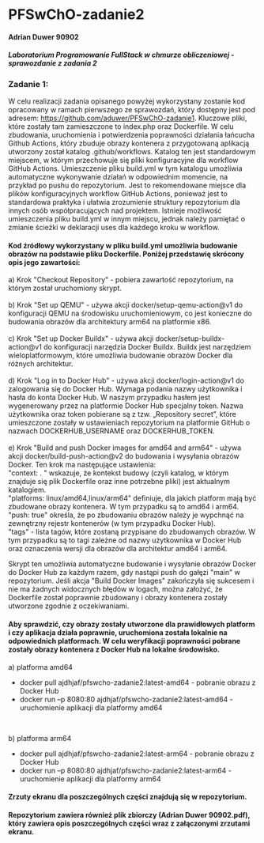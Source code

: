 # PFSwChO-zadanie2
#### Adrian Duwer 90902
##### Laboratorium Programowanie FullStack w chmurze obliczeniowej - sprawozdanie z zadania 2

### Zadanie 1:
W celu realizacji zadania opisanego powyżej wykorzystany zostanie kod opracowany w ramach pierwszego ze sprawozdań, który dostępny jest pod adresem:
https://github.com/aduwer/PFSwChO-zadanie1. Kluczowe pliki, które zostały tam zamieszczone to index.php oraz Dockerfile. W celu zbudowania, uruchomienia i potwierdzenia poprawności działania łańcucha Github Actions, który zbuduje obrazy kontenera z przygotowaną aplikacją utworzony został katalog .github/workflows. Katalog ten jest standardowym miejscem, w którym przechowuje się pliki konfiguracyjne dla workflow GitHub Actions. Umieszczenie pliku build.yml w tym katalogu umożliwia automatyczne wykonywanie działań w odpowiednim momencie, na przykład po pushu do repozytorium. Jest to rekomendowane miejsce dla plików konfiguracyjnych workflow GitHub Actions, ponieważ jest to standardowa praktyka i ułatwia zrozumienie struktury repozytorium dla innych osób współpracujących nad projektem. Istnieje możliwość umieszczenia pliku build.yml w innym miejscu, jednak należy pamiętać o zmianie ścieżki w deklaracji uses dla każdego kroku w workflow. <br>

#### Kod źródłowy wykorzystany w pliku build.yml umożliwia budowanie obrazów na podstawie pliku Dockerfile. Poniżej przedstawię skrócony opis jego zawartości: <br> 
a) Krok "Checkout Repository" - pobiera zawartość repozytorium, na którym został uruchomiony skrypt. <br> <br>
b) Krok "Set up QEMU" - używa akcji docker/setup-qemu-action@v1 do konfiguracji QEMU na środowisku uruchomieniowym, co jest konieczne do budowania obrazów dla architektury arm64 na platformie x86. <br> <br>
c) Krok "Set up Docker Buildx" - używa akcji docker/setup-buildx-action@v1 do konfiguracji narzędzia Docker Buildx. Buildx jest narzędziem wieloplatformowym, które umożliwia budowanie obrazów Docker dla różnych architektur. <br> <br>
d) Krok "Log in to Docker Hub" - używa akcji docker/login-action@v1 do zalogowania się do Docker Hub. Wymaga podania nazwy użytkownika i hasła do konta Docker Hub. W naszym przypadku hasłem jest wygenerowany przez na platformie Docker Hub specjalny token. Nazwa użytkownika oraz token pobierane są z tzw. „Repository secret”, które umieszczone zostały w ustawieniach repozytorium na platformie GitHub o nazwach DOCKERHUB_USERNAME oraz DOCKERHUB_TOKEN. <br> <br>
e) Krok "Build and push Docker images for amd64 and arm64" - używa akcji docker/build-push-action@v2 do budowania i wysyłania obrazów Docker. Ten krok ma następujące ustawienia: <br>
"context: . " wskazuje, że kontekst budowy (czyli katalog, w którym znajduje się plik Dockerfile oraz inne potrzebne pliki) jest aktualnym katalogiem. <br>
"platforms: linux/amd64,linux/arm64" definiuje, dla jakich platform mają być zbudowane obrazy kontenera. W tym przypadku są to amd64 i arm64. <br>
"push: true" określa, że po zbudowaniu obrazów należy je wypchnąć na zewnętrzny rejestr kontenerów (w tym przypadku Docker Hub). <br>
"tags" - lista tagów, które zostaną przypisane do zbudowanych obrazów. W tym przypadku są to tagi zależne od nazwy użytkownika w Docker Hub oraz oznaczenia wersji dla obrazów dla architektur amd64 i arm64. <br> 

Skrypt ten umożliwia automatyczne budowanie i wysyłanie obrazów Docker do Docker Hub za każdym razem, gdy nastąpi push do gałęzi "main" w repozytorium. Jeśli akcja "Build Docker Images" zakończyła się sukcesem i nie ma żadnych widocznych błędów w logach, można założyć, że Dockerfile został poprawnie zbudowany i obrazy kontenera zostały utworzone zgodnie z oczekiwaniami. <br> 
#### Aby sprawdzić, czy obrazy zostały utworzone dla prawidłowych platform i czy aplikacja działa poprawnie, uruchomiona została lokalnie na odpowiednich platformach. W celu weryfikacji poprawności pobrane zostały obrazy kontenera z Docker Hub na lokalne środowisko. <br> 

a) platforma amd64
* docker pull ajdhjaf/pfswcho-zadanie2:latest-amd64 - pobranie obrazu z Docker Hub
* docker run –p 8080:80 ajdhjaf/pfswcho-zadanie2:latest-amd64 - uruchomienie aplikacji dla platformy amd64
<br> 

b) platforma arm64
* docker pull ajdhjaf/pfswcho-zadanie2:latest-arm64 - pobranie obrazu z Docker Hub
* docker run –p 8080:80 ajdhjaf/pfswcho-zadanie2:latest-arm64 - uruchomienie aplikacji dla platformy arm64

#### Zrzuty ekranu dla poszczególnych części znajdują się w repozytorium. <br>
#### Repozytorium zawiera również plik zbiorczy (Adrian Duwer 90902.pdf), który zawiera opis poszczególnych części wraz z załączonymi zrzutami ekranu.




